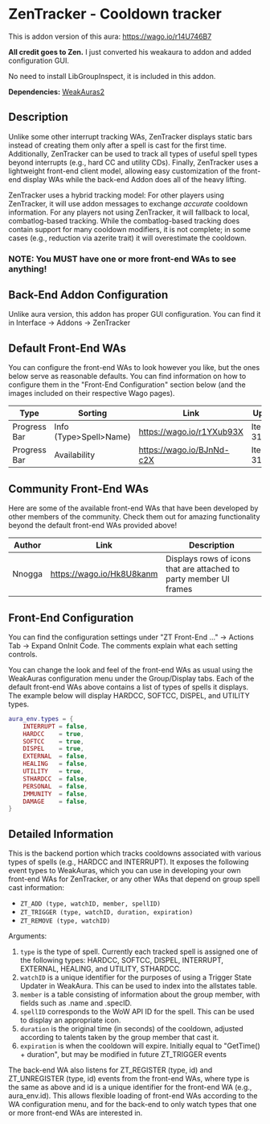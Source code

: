 # ZenTracker - Cooldown tracker
 
This is addon version of this aura: https://wago.io/r14U746B7

**All credit goes to Zen.** I just converted his weakaura to addon and added configuration GUI. 

No need to install LibGroupInspect, it is included in this addon.

**Dependencies:** [WeakAuras2](https://www.wowace.com/projects/weakauras-2)

## Description

Unlike some other interrupt tracking WAs, ZenTracker displays static bars instead of 
creating them only after a spell is cast for the first time. Additionally, ZenTracker 
can be used to track all types of useful spell types beyond interrupts (e.g., hard CC 
and utility CDs). Finally, ZenTracker uses a lightweight front-end client model, 
allowing easy customization of the front-end display WAs while the back-end Addon does 
all of the heavy lifting.

ZenTracker uses a hybrid tracking model: For other players using ZenTracker, it will 
use addon messages to exchange *accurate* cooldown information. For any players not 
using ZenTracker, it will fallback to local, combatlog-based tracking. While the 
combatlog-based tracking does contain support for many cooldown modifiers, it is not 
complete; in some cases (e.g., reduction via azerite trait) it will overestimate the cooldown.

### NOTE: You **MUST** have one or more front-end WAs to see anything!

## Back-End Addon Configuration

Unlike aura version, this addon has proper GUI configuration. 
You can find it in Interface -> Addons -> ZenTracker

## Default Front-End WAs

You can configure the front-end WAs to look however you like, but the ones below serve as 
reasonable defaults. You can find information on how to configure them in the 
"Front-End Configuration" section below (and the images included on their respective Wago pages).

|      Type      |         Sorting          |            Link             |     Update      |
|----------------|--------------------------|-----------------------------|-----------------|
|  Progress Bar  |  Info (Type>Spell>Name)  |  https://wago.io/r1YXub93X  |  Iteration 31+  |
|  Progress Bar  |  Availability            |  https://wago.io/BJnNd-c2X  |  Iteration 31+  |


## Community Front-End WAs

Here are some of the available front-end WAs that have been developed by other members of the 
community. Check them out for amazing functionality beyond the default front-end WAs provided above!


| Author   |            Link             |                             Description                             |
|----------|-----------------------------|---------------------------------------------------------------------|
|  Nnogga  |  https://wago.io/Hk8U8kanm  |  Displays rows of icons that are attached to party member UI frames |

## Front-End Configuration

You can find the configuration settings under "ZT Front-End ..." -> Actions Tab -> Expand OnInit Code. 
The comments explain what each setting controls.

You can change the look and feel of the front-end WAs as usual using the WeakAuras configuration menu under 
the Group/Display tabs. Each of the default front-end WAs above contains a list of types of spells it displays. 
The example below will display HARDCC, SOFTCC, DISPEL, and UTILITY types.

```lua
aura_env.types = {
    INTERRUPT = false,
    HARDCC    = true,
    SOFTCC    = true,
    DISPEL    = true,
    EXTERNAL  = false,
    HEALING   = false,
    UTILITY   = true,
    STHARDCC  = false,
    PERSONAL  = false,
    IMMUNITY  = false,
    DAMAGE    = false,
}
```

## Detailed Information

This is the backend portion which tracks cooldowns associated with various types of 
spells (e.g., HARDCC and INTERRUPT). It exposes the following event types to WeakAuras, 
which you can use in developing your own front-end WAs for ZenTracker, or any other WAs 
that depend on group spell cast information:

- `ZT_ADD (type, watchID, member, spellID)`
- `ZT_TRIGGER (type, watchID, duration, expiration)`
- `ZT_REMOVE (type, watchID)`

Arguments:

1. `type` is the type of spell. Currently each tracked spell is assigned one of the following types: 
HARDCC, SOFTCC, DISPEL, INTERRUPT, EXTERNAL, HEALING, and UTILITY, STHARDCC.
2. `watchID` is a unique identifier for the purposes of using a Trigger State Updater in WeakAura. 
This can be used to index into the allstates table.
3. `member` is a table consisting of information about the group member, with fields such as .name and .specID.
4. `spellID` corresponds to the WoW API ID for the spell. This can be used to display an appropriate icon.
5. `duration` is the original time (in seconds) of the cooldown, adjusted according to talents taken by 
the group member that cast it.
6. `expiration` is when the cooldown will expire. Initially equal to "GetTime() + duration", but may be 
modified in future ZT_TRIGGER events

The back-end WA also listens for ZT_REGISTER (type, id) and ZT_UNREGISTER (type, id) events from the 
front-end WAs, where type is the same as above and id is a unique identifier for the front-end WA 
(e.g., aura_env.id). This allows flexible loading of front-end WAs according to the WA configuration 
menu, and for the back-end to only watch types that one or more front-end WAs are interested in.


